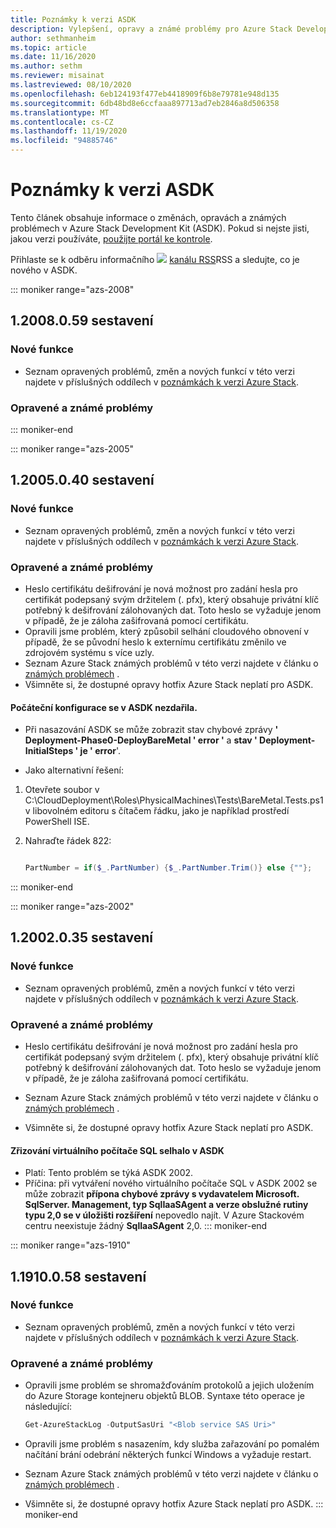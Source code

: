```yaml
---
title: Poznámky k verzi ASDK
description: Vylepšení, opravy a známé problémy pro Azure Stack Development Kit (ASDK).
author: sethmanheim
ms.topic: article
ms.date: 11/16/2020
ms.author: sethm
ms.reviewer: misainat
ms.lastreviewed: 08/10/2020
ms.openlocfilehash: 6eb124193f477eb4418909f6b8e79781e948d135
ms.sourcegitcommit: 6db48bd8e6ccfaaa897713ad7eb2846a8d506358
ms.translationtype: MT
ms.contentlocale: cs-CZ
ms.lasthandoff: 11/19/2020
ms.locfileid: "94885746"
---
```

# <a name="asdk-release-notes"></a>Poznámky k verzi ASDK

Tento článek obsahuje informace o změnách, opravách a známých problémech v Azure Stack Development Kit (ASDK). Pokud si nejste jisti, jakou verzi používáte, [použijte portál ke kontrole](../operator/azure-stack-updates.md).

Přihlaste se k odběru informačního ![ ](./media/asdk-release-notes/feed-icon-14x14.png) [kanálu RSS](https://aka.ms/asdkrss)RSS a sledujte, co je nového v ASDK.

::: moniker range="azs-2008"
## <a name="build-12008059"></a>1.2008.0.59 sestavení

### <a name="new-features"></a>Nové funkce

- Seznam opravených problémů, změn a nových funkcí v této verzi najdete v příslušných oddílech v [poznámkách k verzi Azure Stack](../operator/release-notes.md).

### <a name="fixed-and-known-issues"></a>Opravené a známé problémy

::: moniker-end

::: moniker range="azs-2005"
## <a name="build-12005040"></a>1.2005.0.40 sestavení

### <a name="new-features"></a>Nové funkce

- Seznam opravených problémů, změn a nových funkcí v této verzi najdete v příslušných oddílech v [poznámkách k verzi Azure Stack](../operator/release-notes.md).

### <a name="fixed-and-known-issues"></a>Opravené a známé problémy

- Heslo certifikátu dešifrování je nová možnost pro zadání hesla pro certifikát podepsaný svým držitelem (. pfx), který obsahuje privátní klíč potřebný k dešifrování zálohovaných dat. Toto heslo se vyžaduje jenom v případě, že je záloha zašifrovaná pomocí certifikátu.
- Opravili jsme problém, který způsobil selhání cloudového obnovení v případě, že se původní heslo k externímu certifikátu změnilo ve zdrojovém systému s více uzly. 
- Seznam Azure Stack známých problémů v této verzi najdete v článku o [známých problémech](../operator/known-issues.md) .
- Všimněte si, že dostupné opravy hotfix Azure Stack neplatí pro ASDK.

#### <a name="initial-configuration-fails-in-asdk"></a>Počáteční konfigurace se v ASDK nezdařila.

- Při nasazování ASDK se může zobrazit stav chybové zprávy **' Deployment-Phase0-DeployBareMetal ' error '** a **stav ' Deployment-InitialSteps ' je ' error**'.

- Jako alternativní řešení:

1. Otevřete soubor v C:\CloudDeployment\Roles\PhysicalMachines\Tests\BareMetal.Tests.ps1 v libovolném editoru s čítačem řádku, jako je například prostředí PowerShell ISE.

2. Nahraďte řádek 822:

   ```powershell

   PartNumber = if($_.PartNumber) {$_.PartNumber.Trim()} else {""};

   ```  
::: moniker-end

::: moniker range="azs-2002"
## <a name="build-12002035"></a>1.2002.0.35 sestavení

### <a name="new-features"></a>Nové funkce

- Seznam opravených problémů, změn a nových funkcí v této verzi najdete v příslušných oddílech v [poznámkách k verzi Azure Stack](../operator/release-notes.md).

### <a name="fixed-and-known-issues"></a>Opravené a známé problémy

- Heslo certifikátu dešifrování je nová možnost pro zadání hesla pro certifikát podepsaný svým držitelem (. pfx), který obsahuje privátní klíč potřebný k dešifrování zálohovaných dat. Toto heslo se vyžaduje jenom v případě, že je záloha zašifrovaná pomocí certifikátu.

- Seznam Azure Stack známých problémů v této verzi najdete v článku o [známých problémech](../operator/known-issues.md) .

- Všimněte si, že dostupné opravy hotfix Azure Stack neplatí pro ASDK.

#### <a name="sql-vm-provision-fails-in-asdk"></a>Zřizování virtuálního počítače SQL selhalo v ASDK

- Platí: Tento problém se týká ASDK 2002.
- Příčina: při vytváření nového virtuálního počítače SQL v ASDK 2002 se může zobrazit **přípona chybové zprávy s vydavatelem Microsoft. SqlServer. Management, typ SqlIaaSAgent a verze obslužné rutiny typu 2,0 se v úložišti rozšíření** nepovedlo najít. V Azure Stackovém centru neexistuje žádný **SqlIaaSAgent** 2,0.
::: moniker-end

::: moniker range="azs-1910"
## <a name="build-11910058"></a>1.1910.0.58 sestavení

### <a name="new-features"></a>Nové funkce

- Seznam opravených problémů, změn a nových funkcí v této verzi najdete v příslušných oddílech v [poznámkách k verzi Azure Stack](../operator/release-notes.md).

### <a name="fixed-and-known-issues"></a>Opravené a známé problémy

- Opravili jsme problém se shromažďováním protokolů a jejich uložením do Azure Storage kontejneru objektů BLOB. Syntaxe této operace je následující:

  ```powershell
  Get-AzureStackLog -OutputSasUri "<Blob service SAS Uri>"
  ``` 

- Opravili jsme problém s nasazením, kdy služba zařazování po pomalém načítání brání odebrání některých funkcí Windows a vyžaduje restart.
- Seznam Azure Stack známých problémů v této verzi najdete v článku o [známých problémech](../operator/known-issues.md) .
- Všimněte si, že dostupné opravy hotfix Azure Stack neplatí pro ASDK.
::: moniker-end
